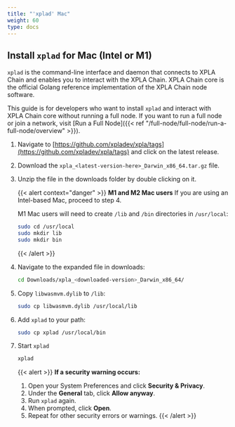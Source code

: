 ```yaml
---
title: "'xplad' Mac"
weight: 60
type: docs
---
```


## Install `xplad` for Mac (Intel or M1)

`xplad` is the command-line interface and daemon that connects to XPLA Chain and enables you to interact with the XPLA Chain. XPLA Chain core is the official Golang reference implementation of the XPLA Chain node software.

This guide is for developers who want to install `xplad` and interact with XPLA Chain core without running a full node. If you want to run a full node or join a network, visit [Run a Full Node]({{< ref "/full-node/full-node/run-a-full-node/overview" >}}).

1. Navigate to [https://github.com/xpladev/xpla/tags](https://github.com/xpladev/xpla/tags) and click on the latest release.

2. Download the `xpla_<latest-version-here>_Darwin_x86_64.tar.gz` file.

3. Unzip the file in the downloads folder by double clicking on it.

   {{< alert context="danger" >}}
   **M1 and M2 Mac users**
   If you are using an Intel-based Mac, proceed to step 4.

   M1 Mac users will need to create `/lib` and `/bin` directories in `/usr/local`:

   ```sh
   sudo cd /usr/local
   sudo mkdir lib
   sudo mkdir bin
   ```
   {{< /alert >}}

4. Navigate to the expanded file in downloads:

   ```sh
   cd Downloads/xpla_<downloaded-version>_Darwin_x86_64/
   ```

5. Copy `libwasmvm.dylib` to `/lib`:

   ```sh
   sudo cp libwasmvm.dylib /usr/local/lib
   ```


6. Add `xplad` to your path:

   ```sh
   sudo cp xplad /usr/local/bin
   ```


7. Start `xplad`

   ```sh
   xplad
   ```
   {{< alert >}}
   **If a security warning occurs:**
   1. Open your System Preferences and click **Security & Privacy**.
   2. Under the **General** tab, click **Allow anyway**.
   3. Run `xplad` again.
   4. When prompted, click **Open**.
   5. Repeat for other security errors or warnings.
   {{< /alert >}}
